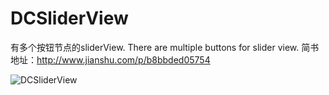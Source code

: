 # DCSliderView
有多个按钮节点的sliderView.  There are multiple buttons for slider view.
简书地址：http://www.jianshu.com/p/b8bbded05754

![DCSliderView](https://github.com/XDChang/DCSliderView/blob/master/DCSliderView.gif)
